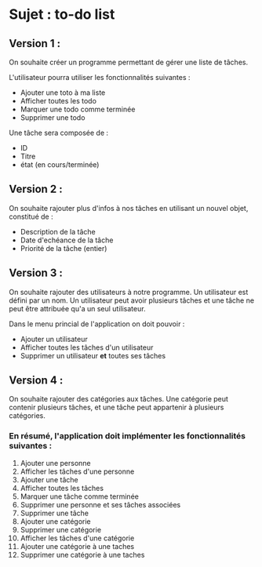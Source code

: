 # Sujet : to-do list

## Version 1 :

On souhaite créer un programme permettant de gérer une liste de tâches.

L'utilisateur pourra utiliser les fonctionnalités suivantes :
- Ajouter une toto à ma liste
- Afficher toutes les todo
- Marquer une todo comme terminée
- Supprimer une todo


Une tâche sera composée de :
- ID
- Titre
- état (en cours/terminée)

## Version 2 :

On souhaite rajouter plus d'infos à nos tâches en utilisant un nouvel objet, constitué de :
- Description de la tâche
- Date d'echéance de la tâche
- Priorité de la tâche (entier)

## Version 3 :

On souhaite rajouter des utilisateurs à notre programme.
Un utilisateur est défini par un nom.
Un utilisateur peut avoir plusieurs tâches et une tâche ne peut être attribuée qu'a un seul utilisateur.

Dans le menu princial de l'application on doit pouvoir :
- Ajouter un utilisateur
- Afficher toutes les tâches d'un utilisateur
- Supprimer un utilisateur **et** toutes ses tâches

## Version 4 :

On souhaite rajouter des catégories aux tâches.
Une catégorie peut contenir plusieurs tâches, et une tâche peut appartenir à plusieurs catégories.

### En résumé, l'application doit implémenter les fonctionnalités suivantes :

1. Ajouter une personne
2. Afficher les tâches d'une personne
3. Ajouter une tâche
4. Afficher toutes les tâches
5. Marquer une tâche comme terminée
6. Supprimer une personne et ses tâches associées
7. Supprimer une tâche
8. Ajouter une catégorie
9. Supprimer une catégorie
10. Afficher les tâches d'une catégorie
11. Ajouter une catégorie à une taches
12. Supprimer une catégorie à une taches

